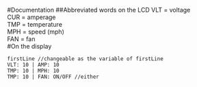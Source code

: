 #Documentation
##Abbreviated words on the LCD
VLT = voltage  
CUR = amperage  
TMP = temperature  
MPH = speed (mph)  
FAN = fan  
#On the display
```
firstLine //changeable as the variable of firstLine
VLT: 10 | AMP: 10
TMP: 10 | MPH: 10
TMP: 10 | FAN: ON/OFF //either
```
